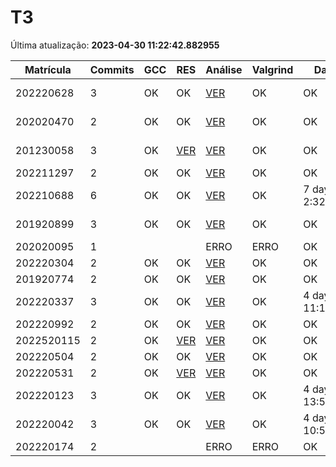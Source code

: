 # T3
Última atualização: **2023-04-30 11:22:42.882955**

|  Matrícula | Commits | GCC |  RES |  Análise |  Valgrind |  Data |  Duração | 
|---|---|---|---|---|---|---|---|
|  202220628 |  3 |  OK |  OK |   [VER](./relatorios/202220628/T3/report.html) |  OK |  OK |  8 days, 23:16:03 | 
|  202020470 |  2 |  OK |  OK |   [VER](./relatorios/202020470/T3/report.html) |  OK |  OK |  4 days, 1:51:02 | 
|  201230058 |  3 |  OK |  [VER](./relatorios/201230058/T3/resposta.txt) |   [VER](./relatorios/201230058/T3/report.html) |  OK |  OK |  1 day, 21:18:15 | 
|  202211297 |  2 |  OK |  OK |   [VER](./relatorios/202211297/T3/report.html) |  OK |  OK |  21:26:58 | 
|  202210688 |  6 |  OK |  OK |   [VER](./relatorios/202210688/T3/report.html) |  OK |  7 days, 2:32:37 |  11 days, 1:34:02 | 
|  201920899 |  3 |  OK |  OK |   [VER](./relatorios/201920899/T3/report.html) |  OK |  OK |  2 days, 13:34:10 | 
|  202020095 |  1 |   |   |   ERRO |  ERRO |  OK |  nada | 
|  202220304 |  2 |  OK |  OK |   [VER](./relatorios/202220304/T3/report.html) |  OK |  OK |  0:02:24 | 
|  201920774 |  2 |  OK |  OK |   [VER](./relatorios/201920774/T3/report.html) |  OK |  OK |  0:02:20 | 
|  202220337 |  3 |  OK |  OK |   [VER](./relatorios/202220337/T3/report.html) |  OK |  4 days, 11:12:55 |  6 days, 17:54:22 | 
|  202220992 |  2 |  OK |  OK |   [VER](./relatorios/202220992/T3/report.html) |  OK |  OK |  0:00:13 | 
|  2022520115 |  2 |  OK |  [VER](./relatorios/2022520115/T3/resposta.txt) |   [VER](./relatorios/2022520115/T3/report.html) |  OK |  OK |  3:32:51 | 
|  202220504 |  2 |  OK |  OK |   [VER](./relatorios/202220504/T3/report.html) |  OK |  OK |  5:30:52 | 
|  202220531 |  2 |  OK |  [VER](./relatorios/202220531/T3/resposta.txt) |   [VER](./relatorios/202220531/T3/report.html) |  OK |  OK |  0:00:48 | 
|  202220123 |  3 |  OK |  OK |   [VER](./relatorios/202220123/T3/report.html) |  OK |  4 days, 13:52:38 |  4 days, 20:37:20 | 
|  202220042 |  3 |  OK |  OK |   [VER](./relatorios/202220042/T3/report.html) |  OK |  4 days, 10:52:01 |  6 days, 20:22:49 | 
|  202220174 |  2 |   |   |   ERRO |  ERRO |  OK |  0:03:43 | 
